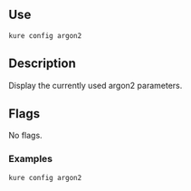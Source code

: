 ## Use

`kure config argon2`

## Description

Display the currently used argon2 parameters.

## Flags 

No flags.

### Examples

```
kure config argon2
```
